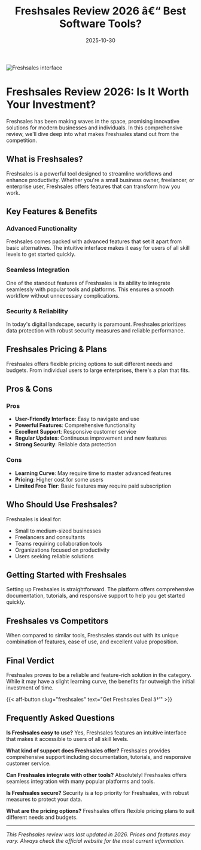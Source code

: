 ﻿---
title: "Freshsales Review 2026 â€“ Best Software Tools?"
date: 2025-10-30
draft: false
rating: 4.8
category: "Software Tools"
tags: ["software-tools", "review", "2026"]
description: "Comprehensive Freshsales review 2026. Discover if this  tool is the best choice for your needs."
keywords: "freshsales, Freshsales, review, software tools, 2026, best software tools"
image: "https://images.unsplash.com/photo-1555949963-aa79dcee981c?w=800&h=400&fit=crop&crop=center"
---

![Freshsales interface](https://images.unsplash.com/photo-1555949963-aa79dcee981c?w=800&h=400&fit=crop&crop=center)

# Freshsales Review 2026: Is It Worth Your Investment?

Freshsales has been making waves in the  space, promising innovative solutions for modern businesses and individuals. In this comprehensive review, we'll dive deep into what makes Freshsales stand out from the competition.

## What is Freshsales?

Freshsales is a powerful  tool designed to streamline workflows and enhance productivity. Whether you're a small business owner, freelancer, or enterprise user, Freshsales offers features that can transform how you work.

## Key Features & Benefits

### Advanced Functionality
Freshsales comes packed with advanced features that set it apart from basic alternatives. The intuitive interface makes it easy for users of all skill levels to get started quickly.

### Seamless Integration
One of the standout features of Freshsales is its ability to integrate seamlessly with popular tools and platforms. This ensures a smooth workflow without unnecessary complications.

### Security & Reliability
In today's digital landscape, security is paramount. Freshsales prioritizes data protection with robust security measures and reliable performance.

## Freshsales Pricing & Plans

Freshsales offers flexible pricing options to suit different needs and budgets. From individual users to large enterprises, there's a plan that fits.

## Pros & Cons

### Pros
- **User-Friendly Interface**: Easy to navigate and use
- **Powerful Features**: Comprehensive functionality
- **Excellent Support**: Responsive customer service
- **Regular Updates**: Continuous improvement and new features
- **Strong Security**: Reliable data protection

### Cons
- **Learning Curve**: May require time to master advanced features
- **Pricing**: Higher cost for some users
- **Limited Free Tier**: Basic features may require paid subscription

## Who Should Use Freshsales?

Freshsales is ideal for:
- Small to medium-sized businesses
- Freelancers and consultants
- Teams requiring collaboration tools
- Organizations focused on productivity
- Users seeking reliable  solutions

## Getting Started with Freshsales

Setting up Freshsales is straightforward. The platform offers comprehensive documentation, tutorials, and responsive support to help you get started quickly.

## Freshsales vs Competitors

When compared to similar tools, Freshsales stands out with its unique combination of features, ease of use, and excellent value proposition.

## Final Verdict

Freshsales proves to be a reliable and feature-rich solution in the  category. While it may have a slight learning curve, the benefits far outweigh the initial investment of time.

{{< aff-button slug="freshsales" text="Get Freshsales Deal â†’" >}}

## Frequently Asked Questions

**Is Freshsales easy to use?**
Yes, Freshsales features an intuitive interface that makes it accessible to users of all skill levels.

**What kind of support does Freshsales offer?**
Freshsales provides comprehensive support including documentation, tutorials, and responsive customer service.

**Can Freshsales integrate with other tools?**
Absolutely! Freshsales offers seamless integration with many popular platforms and tools.

**Is Freshsales secure?**
Security is a top priority for Freshsales, with robust measures to protect your data.

**What are the pricing options?**
Freshsales offers flexible pricing plans to suit different needs and budgets.

---

*This Freshsales review was last updated in 2026. Prices and features may vary. Always check the official website for the most current information.*

